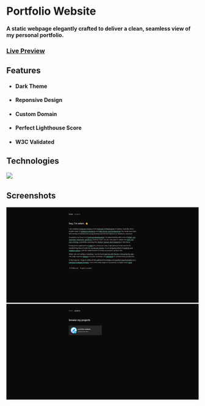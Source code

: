 <h1>Portfolio Website</h1>
<h4>A static webpage elegantly crafted to deliver a clean, seamless view of my personal portfolio.</h4>

<h3><a href="https://adamsnow.dev">Live Preview</a></h3>

<h2>Features</h2>

- <h4>Dark Theme</h4>
- <h4>Reponsive Design</h4>
- <h4>Custom Domain</h4>
- <h4>Perfect Lighthouse Score</h4>
- <h4>W3C Validated</h4>

<h2>Technologies</h2>
<a href="https://adamsnow.dev"><img src="https://skillicons.dev/icons?i=html,css,git,astro,tailwind"></a>

<h2>Screenshots</h2>
<a href="https://adamsnow.dev"><img src="public/home-screenshot.png"</a>
<a href="https://adamsnow.dev"><img src="public/projects-screenshot.png"</a>
